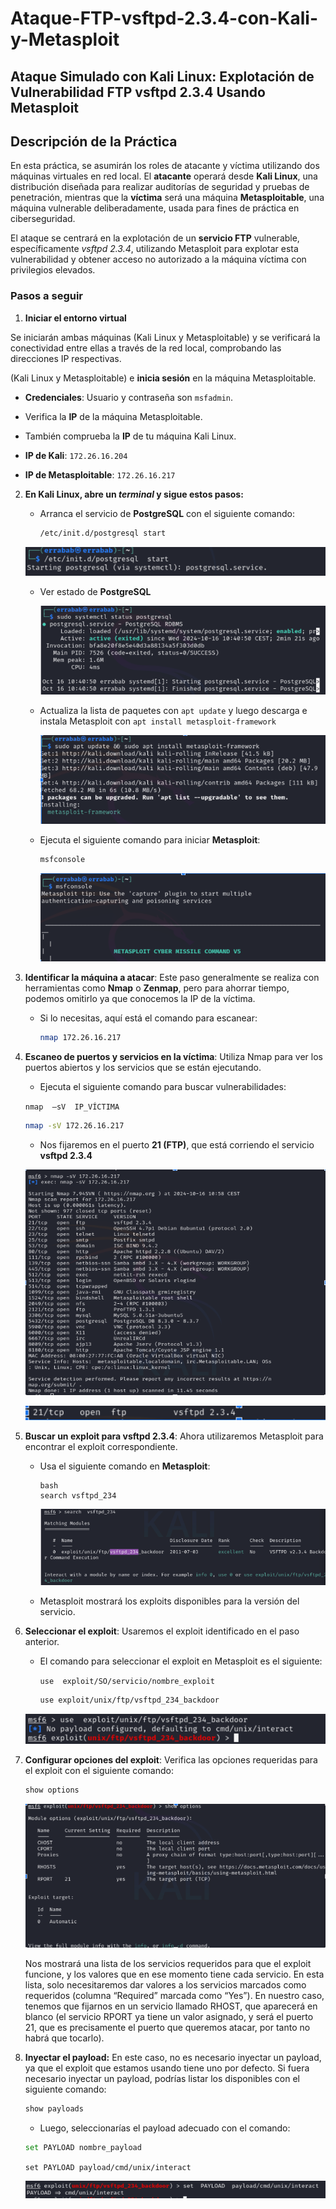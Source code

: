 # Ataque-FTP-vsftpd-2.3.4-con-Kali-y-Metasploit

## Ataque Simulado con Kali Linux: Explotación de Vulnerabilidad FTP vsftpd 2.3.4 Usando Metasploit

##  Descripción de la Práctica

En esta práctica, se asumirán los roles de atacante y víctima utilizando dos máquinas virtuales en red local. El **atacante** operará desde **Kali Linux**, una distribución diseñada para realizar auditorías de seguridad y pruebas de penetración, mientras que la **víctima** será una máquina **Metasploitable**, una máquina vulnerable deliberadamente, usada para fines de práctica en ciberseguridad.

El ataque se centrará en la explotación de un **servicio FTP** vulnerable, específicamente *vsftpd 2.3.4*, utilizando Metasploit para explotar esta vulnerabilidad y obtener acceso no autorizado a la máquina víctima con privilegios elevados.


### Pasos a seguir

1. **Iniciar el entorno virtual** 

Se iniciarán ambas máquinas (Kali Linux y Metasploitable) y se verificará la conectividad entre ellas a través de la red local, comprobando las direcciones IP respectivas.

(Kali Linux y Metasploitable) e **inicia sesión** en la máquina Metasploitable. 

   - **Credenciales**: 
   Usuario y contraseña son `msfadmin`.
   - Verifica la **IP** de la máquina Metasploitable.
   - También comprueba la **IP** de tu máquina Kali Linux.

   - **IP de Kali**: `172.26.16.204`
   - **IP de Metasploitable**: `172.26.16.217`

2. **En Kali Linux, abre un *terminal* y sigue estos pasos:**

   - Arranca el servicio de **PostgreSQL** con el siguiente comando:

     ```bash
     /etc/init.d/postgresql start
     ```
    ![kali](/img/K1.png)

    - Ver estado de **PostgreSQL**

        ![kali](/img/K2.png)

    - Actualiza la lista de paquetes con `apt update` y luego descarga e instala Metasploit con `apt install metasploit-framework`

        ![kali](/img/K3.png)   

    
   - Ejecuta el siguiente comando para iniciar **Metasploit**:

     ```bash
     msfconsole
     ```

     ![kali](/img/K4.png)


3. **Identificar la máquina a atacar**: Este paso generalmente se realiza con herramientas como **Nmap** o **Zenmap**, pero para ahorrar tiempo, podemos omitirlo ya que conocemos la IP de la víctima.

   - Si lo necesitas, aquí está el comando para escanear:

     ```bash
     nmap 172.26.16.217
     ```

4. **Escaneo de puertos y servicios en la víctima**: Utiliza Nmap para ver los puertos abiertos y los servicios que se están ejecutando.

   - Ejecuta el siguiente comando para buscar vulnerabilidades:

    `nmap  –sV  IP_VÍCTIMA`

     ```bash
     nmap -sV 172.26.16.217
     ```

   - Nos fijaremos en el puerto **21 (FTP)**, que está corriendo el servicio **vsftpd 2.3.4**

    ![kali](/img/K5.png)

    ![kali](/img/K5.2.png)



5. **Buscar un exploit para vsftpd 2.3.4**: Ahora utilizaremos Metasploit para encontrar el exploit correspondiente.

   - Usa el siguiente comando en **Metasploit**:

     ```
     bash
     search vsftpd_234
     ```
      ![kali](/img/K6.png)

   - Metasploit mostrará los exploits disponibles para la versión del servicio.

6. **Seleccionar el exploit**: Usaremos el exploit identificado en el paso anterior.

   - El comando para seleccionar el exploit en Metasploit es el siguiente:

     `use  exploit/SO/servicio/nombre_exploit`

     ```bash
     use exploit/unix/ftp/vsftpd_234_backdoor
     ```
        
    ![kali](/img/K7.png)

7. **Configurar opciones del exploit**: Verifica las opciones requeridas para el exploit con el siguiente comando:

   ```bash
   show options
   ```
    ![kali](/img/K8.png)

   Nos mostrará una lista de los servicios requeridos para que el exploit funcione, y los valores que en ese momento tiene cada servicio. En esta lista, solo necesitaremos dar valores a los servicios marcados como requeridos (columna “Required” marcada como “Yes”). En nuestro caso, tenemos que fijarnos en un servicio llamado RHOST, que aparecerá en blanco (el servicio RPORT ya tiene un valor asignado, y será el puerto 21, que es precisamente el puerto que queremos atacar, por tanto no habrá que tocarlo).

8. **Inyectar el payload:**
 En este caso, no es necesario inyectar un payload, ya que el exploit que estamos usando tiene uno por defecto. Si fuera necesario inyectar un payload, podrías listar los disponibles con el siguiente comando:

    ```bash
    show payloads
    ```
   
    - Luego, seleccionarías el payload adecuado con el comando:

    ```bash
    set PAYLOAD nombre_payload
    ```
    `set PAYLOAD payload/cmd/unix/interact`
      
    ![kali](/img/K9.png)
